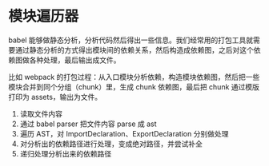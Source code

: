 # 模块遍历器

babel 能够做静态分析，分析代码然后得出一些信息。我们经常用的打包工具就需要通过静态分析的方式得出模块间的依赖关系，然后构造成依赖图，之后对这个依赖图做各种处理，最后输出成文件。

比如 webpack 的打包过程：从入口模块分析依赖，构造模块依赖图，然后把一些模块合并到同个分组（chunk）里，生成 chunk 依赖图，最后把 chunk 通过模版打印为 assets，输出为文件。

1. 读取文件内容
2. 通过 babel parser 把文件内容 parse 成 ast
3. 遍历 AST，对 ImportDeclaration、ExportDeclaration 分别做处理
4. 对分析出的依赖路径进行处理，变成绝对路径，并尝试补全
5. 递归处理分析出来的依赖路径
